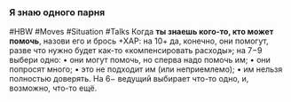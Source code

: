 ### **Я знаю одного парня**

#HBW #Moves #Situation #Talks 
Когда **ты знаешь кого-то, кто может помочь**, назови его и брось +ХАР: на 10+ да, конечно, они помогут, разве что нужно будет как-то «компенсировать расходы»; на 7−9 выбери одно: 
• они могут помочь, но сперва надо помочь им; 
• они попросят много; 
• это не подходит им (или неприемлемо); 
• им нельзя полностью доверять. 
На 6− ведущий выбирает что-то одно, и, возможно, что-то ещё.